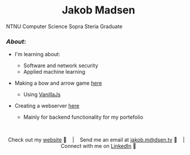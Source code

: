 <h1 align="center">Jakob Madsen</h1>

NTNU Computer Science
Sopra Steria Graduate

### _About_:

- I'm learning about:
    - Software and network security
    - Applied machine learning
    
- Making a bow and arrow game <a href="https://jlmadsen.github.io">here</a>
    - Using [VanillaJs](http://vanilla-js.com/)
    
- Creating a webserver <a href="https://denlurevind.com">here</a>
    - Mainly for backend functionality for my portefolio

</details>

<br />

<div align="middle">
  
Check out my [website][Website] :link:               &nbsp;&nbsp;&nbsp;|&nbsp;&nbsp;&nbsp;
Send me an email at jakob.m@dsen.tv :speech_balloon: &nbsp;&nbsp;&nbsp;|&nbsp;&nbsp;&nbsp;
Connect with me on [LinkedIn][LinkedIn] :necktie:

</div>

[Website]:https://jakoblm.com/	
[LinkedIn]:https://www.linkedin.com/in/jakoblm/
